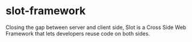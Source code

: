 slot-framework
==============

Closing the gap between server and client side, Slot is a Cross Side Web Framework that lets developers reuse code on both sides.
